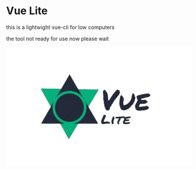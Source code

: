 # Vue Lite 

this is a lightwight vue-cli for low computers 

the tool not ready for use now please wait

![](https://raw.githubusercontent.com/moadabdou/vue-lite/main/logo.png)

